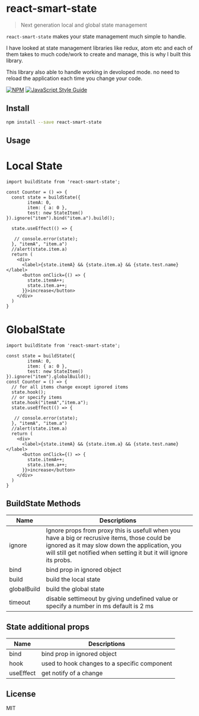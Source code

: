 # react-smart-state

> Next generation local and global state management

`react-smart-state` makes your state management much simple to handle.

I have looked at state management libraries like redux, atom etc and each of them takes to much code/work to create and manage, this is why I built this library.

This library also able to handle working in devoloped mode. no need to reload the application each time you change your code.

[![NPM](https://img.shields.io/npm/v/react-smart-state.svg)](https://www.npmjs.com/package/react-smart-state) [![JavaScript Style Guide](https://img.shields.io/badge/code_style-standard-brightgreen.svg)](https://standardjs.com)

## Install

```bash
npm install --save react-smart-state
```

## Usage 

# Local State

```tsx
import buildState from 'react-smart-state';

const Counter = () => {
  const state = buildState({
        itemA: 0,
        item: { a: 0 },
        test: new StateItem()
}).ignore("item").bind("item.a").build();
      
  state.useEffect(() => {
    
   // console.error(state);
  }, "itemA", "item.a")
  //alert(state.item.a)
  return (
    <div>
      <label>{state.itemA} && {state.item.a} && {state.test.name} </label>
      <button onClick={() => {
        state.itemA++;
        state.item.a++;
      }}>increase</button>
    </div>
  )
}
```

# GlobalState

```tsx
import buildState from 'react-smart-state';

const state = buildState({
        itemA: 0,
        item: { a: 0 },
        test: new StateItem()
}).ignore("item").globalBuild();
const Counter = () => {
  // for all items change except ignored items
  state.hook();
  // or specify items
  state.hook("itemA","item.a");
  state.useEffect(() => {
    
   // console.error(state);
  }, "itemA", "item.a")
  //alert(state.item.a)
  return (
    <div>
      <label>{state.itemA} && {state.item.a} && {state.test.name} </label>
      <button onClick={() => {
        state.itemA++;
        state.item.a++;
      }}>increase</button>
    </div>
  )
}
```

## BuildState Methods 
| Name | Descriptions |
| ------------- | ------------- |
| ignore | Ignore props from proxy this is usefull when you have a big or recrusive items, those could be ignored as it may slow down the application, you will still get notified when setting it but it will ignore its probs. |
| bind | bind prop in ignored object |
| build | build the local state |
| globalBuild | build the global state |
| timeout | disable settimeout by giving undefined value or specify a number in ms default is 2 ms |

## State additional props
| Name | Descriptions |
| ------------- | ------------- |
| bind | bind prop in ignored object |
| hook | used to hook changes to a specific component |
| useEffect | get notify of a change |

## License

MIT
